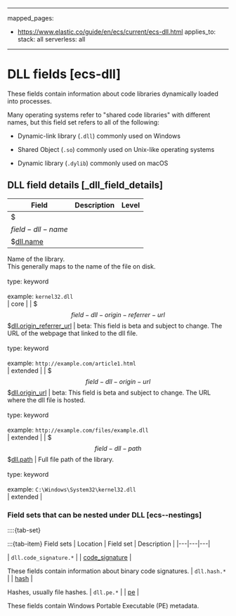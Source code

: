 <!-- This file is automatically generated. Don't edit it manually! -->
---
mapped_pages:
  - https://www.elastic.co/guide/en/ecs/current/ecs-dll.html
applies_to:
  stack: all
  serverless: all
---

# DLL fields [ecs-dll]

These fields contain information about code libraries dynamically loaded into processes.



Many operating systems refer to "shared code libraries" with different names, but this field set refers to all of the following:

* Dynamic-link library (`.dll`) commonly used on Windows

* Shared Object (`.so`) commonly used on Unix-like operating systems

* Dynamic library (`.dylib`) commonly used on macOS

## DLL field details [_dll_field_details]

| Field | Description | Level |
| --- | --- | --- |
| $$$field-dll-name$$$[dll.name](#field-dll-name) |
Name of the library.<br>This generally maps to the name of the file on disk.<br><br>type: keyword<br><br>
example: `kernel32.dll`<br> | core |
| $$$field-dll-origin-referrer-url$$$[dll.origin_referrer_url](#field-dll-origin-referrer-url) |
beta: This field is beta and subject to change.
The URL of the webpage that linked to the dll file.<br><br>type: keyword<br><br>
example: `http://example.com/article1.html`<br> | extended |
| $$$field-dll-origin-url$$$[dll.origin_url](#field-dll-origin-url) |
beta: This field is beta and subject to change.
The URL where the dll file is hosted.<br><br>type: keyword<br><br>
example: `http://example.com/files/example.dll`<br> | extended |
| $$$field-dll-path$$$[dll.path](#field-dll-path) |
Full file path of the library.<br><br>type: keyword<br><br>
example: `C:\Windows\System32\kernel32.dll`<br> | extended |


### Field sets that can be nested under DLL [ecs--nestings]

::::{tab-set}

:::{tab-item} Field sets
| Location | Field set | Description |
|---|---|---|

| `dll.code_signature.*` |
| [code_signature](#ecs-code_signature) |

These fields contain information about binary code signatures.
| `dll.hash.*` |
| [hash](#ecs-hash) |

Hashes, usually file hashes.
| `dll.pe.*` |
| [pe](#ecs-pe) |

These fields contain Windows Portable Executable (PE) metadata.
